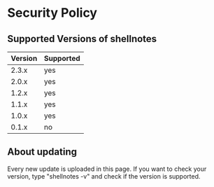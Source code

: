 # Security Policy

## Supported Versions of shellnotes



| Version | Supported          |
| ------- | ------------------ |
| 2.3.x   |        yes         |
| 2.0.x   |        yes		   |
| 1.2.x   |		   yes		   |
| 1.1.x   |        yes         |
| 1.0.x   |        yes         |
| 0.1.x   |        no          |


## About updating

Every new update is uploaded in this page.
If you want to check your version, type "shellnotes -v" and check if the version is supported.
